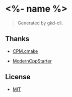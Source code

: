 # <%- name %>

> Generated by gkd-cli.

## Thanks

- [CPM.cmake](https://github.com/TheLartians/CPM.cmake)

- [ModernCppStarter](https://github.com/TheLartians/ModernCppStarter)

## License

- [MIT](LICENSE)
